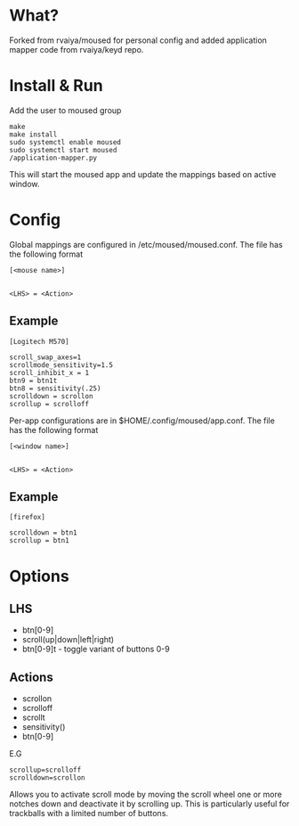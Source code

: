 # What?

Forked from rvaiya/moused for personal config and added application mapper code from rvaiya/keyd repo.

# Install & Run

Add the user to moused group

	make
 	make install
 	sudo systemctl enable moused
  	sudo systemctl start moused
	/application-mapper.py

 This will start the moused app and update the mappings based on active window.

# Config

Global mappings are configured in /etc/moused/moused.conf. The file has the following format

	[<mouse name>]
	
	
	<LHS> = <Action>

## Example	
	[Logitech M570]

	scroll_swap_axes=1
	scrollmode_sensitivity=1.5
	scroll_inhibit_x = 1
	btn9 = btn1t
	btn8 = sensitivity(.25)
	scrolldown = scrollon
	scrollup = scrolloff
 
 Per-app configurations are in $HOME/.config/moused/app.conf. The file has the following format

	[<window name>]
	
	
	<LHS> = <Action>

## Example	
	[firefox]

	scrolldown = btn1
	scrollup = btn1

# Options

## LHS

 - btn[0-9]
 - scroll(up|down|left|right)
 - btn[0-9]t - toggle variant of buttons 0-9

## Actions

 - scrollon
 - scrolloff
 - scrollt 
 - sensitivity(<num>)
 - btn[0-9]

E.G

	scrollup=scrolloff
	scrolldown=scrollon

Allows you to activate scroll mode by moving the scroll wheel one or more
notches down and deactivate it by scrolling up. This is particularly useful for
trackballs with a limited number of buttons.
